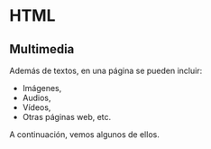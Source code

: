# HTML
## Multimedia

Además de textos, en una página se pueden incluir:
- Imágenes, 
- Audios, 
- Vídeos, 
- Otras páginas web, etc. 

A continuación, vemos algunos de ellos.
